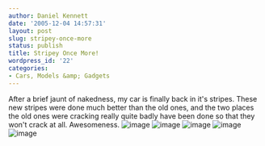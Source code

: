 ```yaml
---
author: Daniel Kennett
date: '2005-12-04 14:57:31'
layout: post
slug: stripey-once-more
status: publish
title: Stripey Once More!
wordpress_id: '22'
categories:
- Cars, Models &amp; Gadgets
---
```


After a brief jaunt of nakedness, my car is finally back in it's
stripes. These new stripes were done much better than the old ones, and
the two places the old ones were cracking really quite badly have been
done so that they won't crack at all. Awesomeness.
![image](http://danielkennett.org/pictures/rx8/msfr.jpg)
![image](http://danielkennett.org/pictures/rx8/msfrfar.jpg)
![image](http://danielkennett.org/pictures/rx8/msside.jpg)
![image](http://danielkennett.org/pictures/rx8/msfront.jpg)
![image](http://danielkennett.org/pictures/rx8/msback.jpg)
